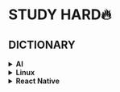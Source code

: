 # STUDY HARD🔥   

## DICTIONARY  
<details>
  <summary><b>AI</b></summary>  
  
  ---
  
  <details>    
    <summary><b>글 모음</b></summary> 
    <a href="https://github.com/xcellentbird/STUDY/blob/main/AI/%EC%8B%A4%EB%A6%AC%EC%BD%98%EB%B0%B8%EB%A6%AC%EC%9D%98%20ML%EC%98%B5%EC%8A%A4%20%EA%B0%80%EC%9D%B4%EB%93%9C.md">   실리콘밸리의 MLOps Review</a>
()
    
  </details>
  
  <details>    
    <summary><b>용어 모음</b></summary>   
    
    - 표준점수: 훈련 세트의 스테일을 바꾸는 대표적인 방법. 특성의 평균을 빼고 표준편차로 나누는 원리. (잊지 않고 훈련 세트의 평균, 표준편차로 테스트 세트의 표준점수를 내야한다)
    
    - semi-supervised learning(준지도학습): 지도학습에서 레이블링 작업에 대한 시간과 비용을 줄이고자 나온 방법. 일부만을 레이블링하고(AI에 힌트와 예시를 던져주고), 나머지 데이터는 unsupervised learning(혼자서 깨우치도록)하도록 만든다. [관련 논문 리뷰](https://blog.est.ai/2020/11/ssl/)  
    
    - 온라인 학습에서는 새로운 데이터를 mini-batch 작은 묶음으로 묶어, 시스템을 점진적으로 훈련시킵니다. 반면 오프라인 학습(=out-of-core learning)은 데이터를 모두 한꺼번에 훈련시켜야하므로, 시간과 자원이 많이 필요합니다. Batch Learning이라고도 합니다.
    
    - 머신러닝 시스템에서의 일반화(Generalization)란? 훈련 데이터에서 본 적 없는, 새로운 데이터에서 좋은 예측을 만드는 것 (핸즈온 ML)  
    
    - 사례 기반 학습(instance-based learning): 시스템이 훈련 샘플을 기억함으로써 학습하는 방법. 유사도 측정을 사용해 새로운 데이터와 학습한 데이터를 비교하는 방식으로 일반화한다.  
    
    - 샘플링 잡음(sampling noise): 데이터 샘플이 작아, 데이터가 대표성을 띄지 못 하는 것.
    
    - 샘플링 편향(sampling bias): 편향된 데이터 샘플이 너무 커서 데이터가 대표성을 띄지 못하는 것
    
    - 특성 공학(feature engineering): 훈련에 가장 유용한 특성을 선택하고(feature selection), 특성을 결합하여 더 유용한 특성을 만들어(feature extraction), 훈련에 좋은 특성을 만들어내는 것
    
    - 규제(regularzation): 모델을 단순하게 하고 과대적합의 위험을 감소시키기 위해, 모델에 제약을 가하는 것. 자유도를 줄이는 것. ex) 선형 모델(Wx + b)에서 b를 고정시키거나, 범위를 정한다.
    
    - 교차 검증(cross-validation): 학습할 데이터에서 여러 개의 검증 데이터셋으로 나누고, 검증 세트마다 나머지 데이터에서 훈련한 모델을 해당 검증 세트에서 평가하도록 하는 것. 단점으로, 검증 세트가 많아 훈련 시간이 길다. 
    
    - Data Augumentation: 기존의 데이터를 이용하여 새로운 데이터를 만드는 것. 이미지를 예로 들자면, 이미지를 뒤집거나, 명암을 바꿀 수 있다. 이를 통해 사물의 좌우 바뀐 모습도 인식할 수 있게 되고, 명암에도 robust하게 된다.
    
    - model ensemble(모델 앙상블): 서로 다른 모델들을 함께 사용하여 기존보다 성능을 더 올리는 방법 Bagging과 Boosting이 있다.
    
    - ensemble _ bagging:
    
    - ensemble _ boosting:
    
    - ensemble _ hard voting: 여러 모델을 사용하여, 가장 많은 모델이 추론한 label을 선택하는 앙상블 기법
    
    - ensemble _ soft voting: 여러 모델이 레이블 추론 확률들을 각각 레이블 별로 평균을 내어 가장 높은 레이블을 선택하는 기법
    
    - data imbalance(데이터 불균형): 여러 방면으로 데이터가 불균형할 수 있다. 이미지 크기가 다를 수 있고, 각 학습 데이터의 라벨 이미지가 서로 다 다를 수 있다.
    
    - parameter tuning: 모델의 여러 파라미터를 계속 고쳐나가면서 성능을 향상시키는 것.
    
    - data normalization(데이터 정규화): 데이터 feature의 스케일(중요도)을 동일하게(또는 의도적으로 상이하게) 바꾸는 것. 보통 feature값에 평균값을 빼고, 분산값으로 나눈다.
    
    - batch normalization(배치 정규화): 학습률을 너무 높게 잡음으로서 기울기가 소실되거나 발산하는 증상을 예방하는 안정화 방법. 학습 중의 각 계층의 입력값들을 정규화(은닉층의 활성 함수를 정규화)한다. dropout과 같은 일반화 효과를 부수적으로 얻을 수 있다. [참고 영상](https://www.youtube.com/watch?v=nUUqwaxLnWs)
    
    - RMSE(평균 제곱근 오차): 회귀 문제의 성능 지표. 예측값(가설)에 정답값을 빼어 오차를 구하고, 오차를 제곱(절댓값)하여 평균을 낸다. 그 후에 제곱근 값을 취한다.
    
    - receptive field(수용 영역): filter(kernel)가 적용되는 실질적인 필터 크기의 공간을 뜻한다.
    
    - spatial information: 공간 정보. 이미지 상에서 픽셀끼리의 공간적 연결 관계 정보를 뜻한다. 참고로 이미지를 1열로 나열하면 사라지게 된다.
    
    - tranpose-convolution: 크게 padding(?)된 map을 convolution을 통해, 원래의 map보다 더 큰 map을 얻는 것.
    
    - Deconvolution: convolution연산을 거꾸로 수행하는 것. 역산
    
    - backpropagation(역전파): 예측값과 실제값의 오차를 이용하여 가중치를 개선하는 과정
    
    - activation function(활성화 함수)의 종류:
      Sigmoid(0 or 1, Deep하게 사용하면 기울기가 사라지는 단점)
      tanh(-1 or 1, Sigmoid보다는 덜하지만 여전히 Gradient Vanishing 존재)
      ReLU(0 or input, 기울기가 0또는 1이므로 Gradient Vanishing발생 X, exp지수함수가 없어 tanh,sigmoid보다 연산량 6배 빠르다. 하지만 다음 layer가 있을 경우 출력값이 모두 0이 되는 현상이 있다)
      Leaky ReLU(0.1x or x, alpha를 보통 0.1로 설정. ReLU의 한계점 보완), Maxout, ELU(a(e^x-1) or x, exponential linear unit. alpha2도 설정 가능하다. 지수함수가 있어 속도가 빠르지 않은편)
      PReLU(parametric rectified linear unit. ax or x, Leaky LeLU와 비슷하지만 alpha가 학습 가능한 parameter이다)
      SiLU(== Swish, Sigmoid Linear Unit): Sigmoid(x)에 입력값x를 곱한 형태이다. (-)방향으로 갈 수록 0에 수렴하고, 복잡성을 가지고 있어, BatchNormalization과 같이 층을 깊게 쌓을 수 있게 해준다.
    
    - end to end learning(종단간 학습): 입력부터 출력까지 파이프라인 네트워크 없이 한번에 학습하는 방법
    
    - Transfer Learning과 Fine Tuning: 보통 전이학습이라함은 CNN layer와 이전에 학습된 가중치(weight)를 그대로 가져와, Classifer(분류기, fc)만을 학습시키는 것(Fine Tuning)을 뜻한다.
    
    - K-Fold Cross Validation: training dataset을 K개로 나누고, 한 파트씩 번갈아가며 validation dataset으로 지정한다. validation dataset에 대한 error을 반영할 수 있고, 전체 데이터셋을 학습시킬 수 있다는 장점이 있다. 하지만, 그만큼 학습 시간이 늘어난다.
    
    - outlier: 잘못 평가된 값으로, 결과적으로 잘못된 분석 겨로가를 초래할 수 있는 값들을 의미한다. [참고](https://ourcstory.tistory.com/142) 독립된 모델 앙상블 기법을 통해 해결할 수 있을 것으로 보인다.
    
    - attention feature: 데이터에서 원하고자 하는 feature에 가중치를 두는 것. ex) Image 데이터에서 image의 가로 세로 크기를 추가 feature로 삼는다
    
    - depth wise separable convolution: 채널을 한번에 3차원 kernel로 컨볼루션을 시행하지 않고, 채널을 나누어 2차원 kernel로 각각 컨볼루션 후 다시 곂쳐놓는다. 그리고 [1, 1, depth]크기의 컨볼루션을 한번 더 수행하여 한 개의 채널 결과값(2차원)을 얻어낸다. 이러한 과정을 수행하는 이유는 연산량을 줄이기 위해서다.
    
    - pointwise convolution: 1x1xChannel_size 크기의 filter를 이용하여 컨볼루션을 수행한다. 즉, 다채널 영상을 더 적은 채널의 영상으로 embedding하는 것으로 해석할 수 있다. 채널 수를 줄임으로서 연산량을 줄여 속도를 높일 수 있지만, 중요 정보가 손실 될 수 있다는 단점을 가지고 있다. = Channel Reduction이라고도 한다.
    
    - grouped convolution: 여러 개의 채널을 한꺼번에 컨볼루션 수행하지 않고, 채널을 그룹으로 나누어 따로 컨볼루션을 수행 후 다시 합치는 방법이다. 기존의 CNN과 낮은 연산량을 요구하고, 각 그룹에서 채널끼리 상호 관계가 맺어져 학습이 될 수 있다는 특징이 있다. 그리고 병렬 처리에 유리하다는 장점 또한 가지고 있다.
    
    - deformable convolution: 단순하게 filter의 weight를 학습하는 것이 아니라 kernel의 모양(kernel offset: sampling grid의 스케일 종횡비, 회전 방식 등)도 함께 학습하는 것이다. 즉 object의 크기에 대해서 유연하게 학습이 가능하다.
    
    - 1x1 convolution: Channel 수를 조절할 수 있게 되고, 이를 이용하여 계산량을 줄일 수 있다. 또한 그에 따라 모델을 깊게 쌓을 수 있게 되므로, 더 많은 ReLU Activation을 사용할 수 있게 되어 비선형성을 늘릴 수도 있다.Xception, Googlenet, Moblienet 등 1x1 conv 방법을 채택하였다.   
    
    - Active Learning: 지도 학습에서 모든 데이터를 직접 레이블링하지 않고, entropy가 높은 데이터만을 레이블하는 learning 
    
    - Entropy == 불확실성

  </details>
  <details>
    <summary><b>Tips</b></summary>

    - Batch_Size가 학습에 어떤 영향을 미치는지? 배치 사이즈가 커질수록, 조금 더 명확한 최적화 기울기를 얻을 수 있다. 하지만 평평한 경우 안장점(saddle point)에 빠질 위험이 있다. 반대로 배치 사이즈가 작은 경우, 부정확한 기울기를 사용한다는 단점이 있지만, 적은 계산 비용이 들어가므로 한번의 업데이트 동안 여러번 업데이트가 가능하다. 기울기 낮은 공간에서 안장점을 쉽게 빠져나갈 수 있다. 이렇게 장단점이 있지만, 주로 효율성을 위해 배치 사이즈를 메모리 가능한 크게 사용한다. 결과가 크게 다르지 않고, 크게 할 경우, 업데이트 계산 비용을 절약할 수 있기 때문이다.
    
    - Model Ensemble에서 성능이 낮은 모델을 ensemble하는 것만으로도 ensemble 모델의 성능이 좋아진다. 그만큼 parameter 수가 많아지기 때문일 것이라 추측된다.
    
    - BatchNormalization, Dropout, Pooling 적용 순서: Conv - BathcNorm - Activation - Dropout - Pooling [출처](https://gaussian37.github.io/dl-concept-order_of_regularization_term/)
    ↳ 배치 정규화의 목적이 네트워크 연산 결과가 원하는 방향의 분포대로 나오는 것이기 때문에 Conv 연산 뒤에 바로 적용해야 한다.   
  </details>
  <details>
    <summary><b>Engineering</b></summary>

    - CUDA는 GPU를 사용한 연산 가속화 프로그램이다. 성능이 뛰어나지만, NVIDIA의 GPU에서만 이용할 수 있다. 주로 cuDNN API를 사용한다.   
    
    - OpenCL은 CUDA와 비슷하지만, NVIDIA 외의 GPU에서도 사용가능하다는 장점이 있다. 하지만, NVIDIA에서는 연산 속도가 늦다.   
    
    - TensorRT는 다양한 딥러닝 프레임워크에서 학습된 모델을 NVIDIA GPU에 최적화하여 추론 속도를 향상시켜 서비스를 개선하는데 도움을 주는 모델 최적화 엔진이다. - https://developer.nvidia.com/tensorrt 
    
    - GPU 사용에 있어서, 하드 디스크의 데이터를 연산을 위해 GPU에 옮기는 과정에서 병목 현상(GPU로 데이터 전송 속도가 GPU 연산 속도보다 느린 경우)이 일어나 GPU를 효율적으로 사용할 수 없게 된다. 이를 해결하기 위한 해결책으로, 데이터를 모두 RAM에 옮기거나, HDD 대신 SSD를 사용하거나, CPU multi core를 사용하는 방법이 있다.
    
    - Onnx 모듈은 Tensorflow, PyTorch에서 만든 모델들을 export하고, 서로 각 프레임워크 환경 또는 모바일 환경에서 import하여 호환 사용을 가능하게 한다. - https://github.com/onnx/onnx
    
    - FLOPs(FLoating point OPerations): 딥러닝에서 계산량(덧셈, 곱셈 등 연산량)을 뜻한다. 모델의 크기와 효율성을 가늠할 수 있다.
    
    - MAC(Multiply-ACcumulate): FLOPs와 같은 딥러닝에서의 계산량을 뜻한다. 일반적으로 1 MAC = 2 FLOPs가 된다.
  
  
  </details>
  
  ---  
  
</details>

<details>
  <summary><b>Linux</b></summary>
  
  ---  
  
  <details>
    <summary><b>용어</b></summary>
    
    - Shell: 커널(Kernel)과 사용자 간의 다리 역할. 사용자로부터 명령을 받아 해서하고 프로그램을 실행시킴.
    - sh: 최초의 쉘
    - bash: GNU에서 무료로 배포한 업그레이드 쉘. 리눅스의 기본 쉘
    - keystroke: 아무 키나 눌렀을 때 반응 일으키는 것
    
  </details>
  
  <details>
    <summary><b>명령어 모음</b></summary>
    
    - man: 메뉴얼 출력
    - sudo: 관리자 권한 부여
    - apt-get(advanced packaging tool): 패키지 관리 명령어 도구
    - $ sudo apt-get update : 패키지 인덱스 정보 업데이트
    - $ sudo apt-get upgrade : 설치된 패키지 업그레이드
    - $ sudo apt-get install <PACKATE_NAME> : 패키지 설치
    - wget: 웹 링크를 통한 압축 파일 다운로드 도구
    - $ wget <Web Address>
    - rpm: 윈도우에서의 setup.exe와 같은 기능. 실행파일, 설정파일 라이브러리 등이 하나로 묶인 rpm파일을 풀어주는 역할을 한다.
    - chmod: 파일 및 디렉토리의 읽기, 쓰기, 실행 권한 변경. 자세한 설명은 https://blog.naver.com/pk3152/221329487611
    - unmask: 파일이 만들어질 때 권한을 부여
    - mkdir: 디렉토리 생성. 
    ↳ -p: 하위 디렉토리까지 한번에 생성
    - rmdir: 비어있는 디렉토리 삭제
    - .sh 파일: 쉘 스크립트 = 명령어 메크로
    - cd: 디렉토리 이동
    - pwd: 현재 디렉토리 위치
    - ls: 파일 목록 출력
    ↳ -al: 파일 목록 상세 출력
    - cat: 파일 내용 출력
    - rm: 파일 및 폴더 삭제
    ↳ -r: 디렉토리 삭제
    - find or locate: 특정 파일 찾기
    - source: 수정한 스크립트 적용시키기
    - cp <FILENAME>: 파일 복사
    ↳ -r <DIRECTORY>: 디렉토리 복사
    
  </details>
    
  ---
    
</details>

<details>
  <summary><b>React Native</b></summary>
  
  ---  
  
  <details>
    <summary><b>용어 모음</b></summary>
    
    - DOM(Document Object Model) 구조: 클래스와 객체 구조와 유사한 구조. DOM 객체는 부모/자식 형태의 tree 구조를 이룬다.
    
    - rendering(렌더링): 웹 브라우저가 HTML을 parsing하여 js DOM 구조로 만드는 과정.
    
    - 물리 DOM: 렌더링 과정에서 웹 브라우저에서 js 코드가 생성하는 실게 DOM 구조를 뜻한다.
    
    - 가상 DOM: 리액트 코드가 생성한 js 객체 구조.

    - renderer(렌더러): 리액트가 가상 DOM 구조를 물리 DOM 구조로 만드는 기능(rendering)을 수행하는 패키지.

    - Native Renderer: 리액트는 react-dom이라는 DOM 렌더러를 사용하지만, 네이티브는 네이티브 렌더러를 사용한다. 이는 java나 Object-C로 구현된 네이티브 모듈 쪽에서 진행된다.

    - Native Module: 네이티브 모듈 쪽에는 JavaScriptCore 엔진이 동작합니다. 이는 C++언어로 되어있으며, Android에서는 JNI(Java Native interface), iOS에서는 FFI(Foreign. Function interface)방식으로 연결되어 동작합니다.
    
    - JSX(JavaScript XML): XML에 JS을 결합할 용도로 만들어진 구문입니다.
    
    - babel(바벨): JS 컴파일러

  </details>
  
  <details>
    <summary><b>명령어 모음</b></summary>
    
  </details>
    
  ---
    
</details>
  
